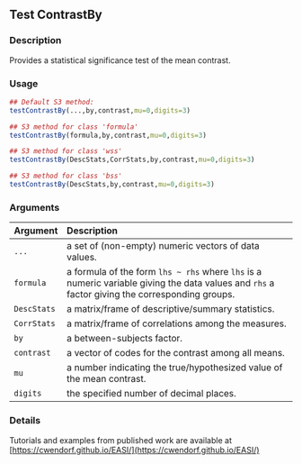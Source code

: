 ## Test ContrastBy

### Description

Provides a statistical significance test of the mean contrast.

### Usage

```r
## Default S3 method:
testContrastBy(...,by,contrast,mu=0,digits=3)

## S3 method for class 'formula'
testContrastBy(formula,by,contrast,mu=0,digits=3)

## S3 method for class 'wss'
testContrastBy(DescStats,CorrStats,by,contrast,mu=0,digits=3)

## S3 method for class 'bss'
testContrastBy(DescStats,by,contrast,mu=0,digits=3)
```

### Arguments

Argument | Description
:-- | :--
```...``` | a set of (non-empty) numeric vectors of data values.
```formula``` | a formula of the form `lhs ~ rhs` where `lhs` is a numeric variable giving the data values and `rhs` a factor giving the corresponding groups.
```DescStats``` | a matrix/frame of descriptive/summary statistics.
```CorrStats``` | a matrix/frame of correlations among the measures.
```by``` | a between-subjects factor.
```contrast``` | a vector of codes for the contrast among all means.
```mu``` | a number indicating the true/hypothesized value of the mean contrast.
```digits``` | the specified number of decimal places.

### Details

Tutorials and examples from published work are available at [https://cwendorf.github.io/EASI/](https://cwendorf.github.io/EASI/) 
